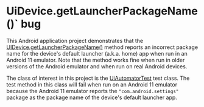 # UiDevice.getLauncherPackageName()` bug

This Android application project demonstrates that the [UIDevice.getLauncherPackageName()](https://developer.android.com/reference/androidx/test/uiautomator/UiDevice#getlauncherpackagename) method reports an incorrect package name for the device's default launcher (a.k.a. home) app when run in an Android 11 emulator. Note that the method works fine when run in older versions of the Android emulator and when run on real Android devices.

The class of interest in this project is the [UiAutomatorTest](src/androidTest/java/com/tazkiyatech/uiautomator/app1/UiAutomatorTest.kt) test class. The test method in this class will fail when run on an Android 11 emulator because the Android 11 emulator reports the `"com.android.settings"` package as the package name of the device's default launcher app.
